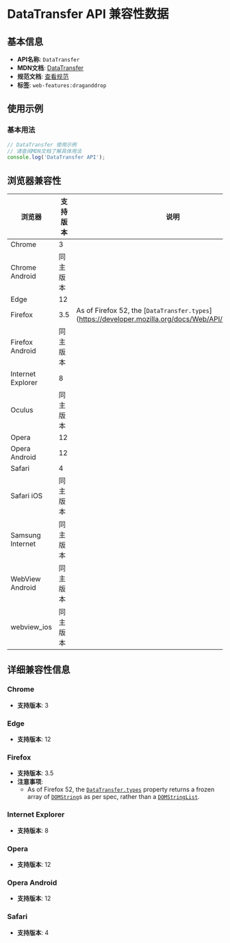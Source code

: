 # DataTransfer API 兼容性数据

## 基本信息

- **API名称**: `DataTransfer`
- **MDN文档**: [DataTransfer](https://developer.mozilla.org/docs/Web/API/DataTransfer)
- **规范文档**: [查看规范](https://html.spec.whatwg.org/multipage/dnd.html#the-datatransfer-interface)
- **标签**: `web-features:draganddrop`

## 使用示例

### 基本用法

```javascript
// DataTransfer 使用示例
// 请查阅MDN文档了解具体用法
console.log('DataTransfer API');
```

## 浏览器兼容性

| 浏览器 | 支持版本 | 说明 |
|--------|----------|------|
| Chrome | 3 |  |
| Chrome Android | 同主版本 |  |
| Edge | 12 |  |
| Firefox | 3.5 | As of Firefox 52, the [`DataTransfer.types`](https://developer.mozilla.org/docs/Web/API/DataTransfer... |
| Firefox Android | 同主版本 |  |
| Internet Explorer | 8 |  |
| Oculus | 同主版本 |  |
| Opera | 12 |  |
| Opera Android | 12 |  |
| Safari | 4 |  |
| Safari iOS | 同主版本 |  |
| Samsung Internet | 同主版本 |  |
| WebView Android | 同主版本 |  |
| webview_ios | 同主版本 |  |

## 详细兼容性信息

### Chrome

- **支持版本**: 3

### Edge

- **支持版本**: 12

### Firefox

- **支持版本**: 3.5
- **注意事项**:
  - As of Firefox 52, the [`DataTransfer.types`](https://developer.mozilla.org/docs/Web/API/DataTransfer/types) property returns a frozen array of [`DOMString`](https://developer.mozilla.org/docs/Web/API/DOMString)s as per spec, rather than a [`DOMStringList`](https://developer.mozilla.org/docs/Web/API/DOMStringList).

### Internet Explorer

- **支持版本**: 8

### Opera

- **支持版本**: 12

### Opera Android

- **支持版本**: 12

### Safari

- **支持版本**: 4

